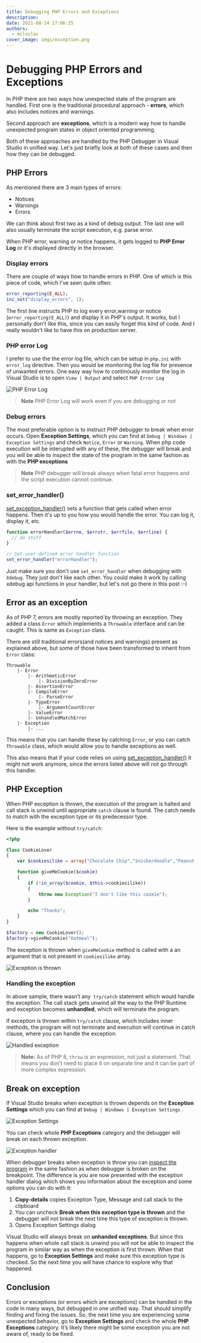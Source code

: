 ```yaml
---
title: Debugging PHP Errors and Exceptions
description: 
date: 2021-08-24 17:06:25
authors:
  - miloslav
cover_image: imgs/exception.png
---
```


# Debugging PHP Errors and Exceptions

In PHP there are two ways how unexpected state of the program are handled. First one is the traditional procedural approach - **errors**, which also includes notices and warnings. 

<!-- more -->

Second approach are **exceptions**, which is a modern way how to handle unexpected program states in object oriented programming.

Both of these approaches are handled by the PHP Debugger in Visual Studio in unified way. Let's just briefly look at both of these cases and then how they can be debugged.

## PHP Errors

As mentioned there are 3 main types of errors: 
 - Notices
 - Warnings
 - Errors 

We can think about first two as a kind of debug output. The last one will also usually terminate the script execution, e.g. parse error. 

When PHP error, warning or notice happens, it gets logged to **PHP Error Log** or it's displayed directly in the browser. 

### Display errors

There are couple of ways how to handle errors in PHP. One of which is this piece of code, which I've seen quite often:

```php
error_reporting(E_ALL);
ini_set("display_errors", 1);
```

The first line instructs PHP to log every error,warning or notice (`error_reporting(E_ALL)`) and display it in PHP's output. It works, but I personally don't like this, since you can easily forget this kind of code. And I really wouldn't like to have this on production server.

### PHP error Log

I prefer to use the the error log file, which can be setup in `php.ini` with `error_log` directive. Then you would be monitoring the log file for presence of unwanted errors. One easy way how to continously monitor the log in Visual Studio is to open `View | Output` and select `PHP Error Log`

![PHP Error Log](https://docs.devsense.com/content_docs/vs/debugging/imgs/output-php-error-log.png)

> **Note** PHP Error Log will work even if you are debugging or not

### Debug errors

The most preferable option is to instruct PHP debugger to break when error occurs. Open **Exception Settings**, which you can find at `Debug | Windows | Exception Settings` and check `Notice`, `Error` or `Warning`.  When php code execution will be interupted with any of these, the debugger will break and you will be able to inspect the state of the program in the same fashion as with the **PHP exceptions**

> **Note** PHP debugger will break always when fatal error happens and the script execution cannot continue.

### set_error_handler()

[set_exception_handler()](https://www.php.net/manual/en/function.set-error-handler.php) sets a function that gets called when error happens. Then it's up to you how you would handle the error. You can log it, display it, etc. 

```php
function errorHandler($errno, $errstr, $errfile, $errline) {
  // do stuff
}

// Set user-defined error handler function
set_error_handler("errorHandler");
```

Just make sure you don't use `set_error_handler` when debugging with `Xdebug`. They just don't like each other. You could make it work by calling xdebug api functions in your handler, but let's not go there in this post :-)

## Error as an exception

As of PHP 7, errors are mostly reported by throwing an exception. They added a class `Error` which implements a `Throwable` interface and can be caught. This is same as `Exception` class.

There are still traditional errors(and notices and warnings) present as explained above, but some of those have been transformed to inherit from `Error` class:

```nohighlight
Throwable
    |- Error
        |- ArithmeticError
            |- DivisionByZeroError
        |- AssertionError
        |- CompileError
            |- ParseError
        |- TypeError
            |- ArgumentCountError 
        |- ValueError
        |- UnhandledMatchError
    |- Exception
        |- ...
```

This means that you can handle these by catching `Error`, or you can catch `Throwable` class, which would allow you to handle exceptions as well.

This also means that if your code relies on using [set_exception_handler()](https://www.php.net/manual/en/function.set-error-handler.php) it might not work anymore, since the errors listed above will not go through this handler.


## PHP Exception

When PHP exception is thrown, the execution of the program is halted and call stack is unwind until appropriate `catch` clause is found. The catch needs to match with the exception type or its predecessor type. 

Here is the example without `try/catch`:

```php
<?php

Class CookieLover
{
    var $cookiesilike = array("Chocolate Chip","Snickerdoodle","Peanut Butter");

    function giveMeCookie($cookie)
    {
        if (!in_array($cookie, $this->cookiesilike))
        {
            throw new Exception("I don't like this cookie");
        }

        echo "Thanks";
    }
}

$factory = new CookieLover();
$factory->giveMeCookie("Oatmeal");

```

The exception is thrown when `giveMeCookie` method is called with a an argument that is not present in `cookiesilike` array.

![Exception is thrown](imgs/exception-thrown.png)

### Handling the exception

In above sample, there wasn’t any` try/catch` statement which would handle the exception. The call stack gets unwind all the way to the PHP Runtime and exception becomes **unhandled**, which will terminate the program.

If exception is thrown within `try/catch` clause, which includes inner methods, the program will not terminate and execution will continue in catch clause, where you can handle the exception. 

![Handled exception](imgs/exception-obj.png)

>	**Note:** As of PHP 8, `throw` is an expression, not just a statement. That means you don’t need to place it on separate line and it can be part of more complex expression.

## Break on exception

If Visual Studio breaks when exception is thrown depends on the **Exception Settings** which you can find at `Debug | Windows | Exception Settings` .

![Exception Settings](https://docs.devsense.com/content_docs/vs/debugging/imgs/exceptions-settings.png)

You can check whole **PHP Exceptions** category and the debugger will break on each thrown exception. 

![Exception handler](imgs/exception-handler.png)

When debugger breaks when exception is throw you can [inspect the program](https://docs.devsense.com/en/vs/debugging/inspecting-data) in the same fashion as when debugger is broken on the breakpoint. The difference is you are now presented with the exception handler dialog which shows you information about the exception and some options you can do with it:

1.	**Copy-details** copies Exception Type, Message and call stack to the clipboard
2.	You can uncheck **Break when this exception type is thrown** and the debugger will not break the next time this type of exception is thrown. 
3.	Opens Exception Settings dialog

Visual Studio will always break on **unhanded exceptions**. But since this happens when whole call stack is unwind you will not be able to inspect the program in similar way as when the exception is first thrown. When that happens, go to **Exception Settings** and make sure this exception type is checked. So the next time you will have chance to explore why that happened.

## Conclusion

Errors or exceptions (or errors which are exceptions) can be handled in the code in many ways, but debugged in one unified way. That should simplify finding and fixing the issues. So, the next time you are experiencing some unexpected behavior, go to **Exception Settings** and check the whole **PHP Exceptions** category. It’s likely there might be some exception you are not aware of, ready to be fixed.
